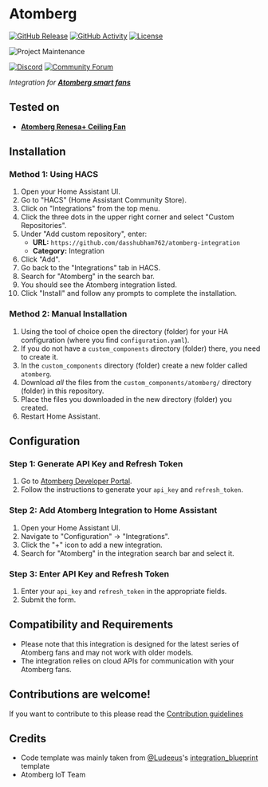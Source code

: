 # Atomberg

[![GitHub Release][releases-shield]][releases]
[![GitHub Activity][commits-shield]][commits]
[![License][license-shield]](LICENSE)

![Project Maintenance][maintenance-shield]

[![Discord][discord-shield]][discord]
[![Community Forum][forum-shield]][forum]

*Integration for **[Atomberg smart fans](https://atomberg.com/atomberg-ceiling-fans?page=1&fan_sub_category%5Bfilter%5D=Smart+Fans%2C270)***

## Tested on
- **[Atomberg Renesa+ Ceiling Fan](https://atomberg.com/atomberg-renesa-smart-iot-enabled-ceiling-fans-with-bldc-motor-and-remote?attribute_pa_color=Earth+Brown&attribute_pa_sweepsize=1200mm)**

## Installation

### Method 1: Using HACS

1. Open your Home Assistant UI.
2. Go to "HACS" (Home Assistant Community Store).
3. Click on "Integrations" from the top menu.
4. Click the three dots in the upper right corner and select "Custom Repositories".
5. Under "Add custom repository", enter:
    - **URL:** `https://github.com/dasshubham762/atomberg-integration`
    - **Category:** Integration
6. Click "Add".
7. Go back to the "Integrations" tab in HACS.
8. Search for "Atomberg" in the search bar.
9. You should see the Atomberg integration listed.
10. Click "Install" and follow any prompts to complete the installation.

### Method 2: Manual Installation

1. Using the tool of choice open the directory (folder) for your HA configuration (where you find `configuration.yaml`).
2. If you do not have a `custom_components` directory (folder) there, you need to create it.
3. In the `custom_components` directory (folder) create a new folder called `atomberg`.
4. Download _all_ the files from the `custom_components/atomberg/` directory (folder) in this repository.
5. Place the files you downloaded in the new directory (folder) you created.
6. Restart Home Assistant.

## Configuration

### Step 1: Generate API Key and Refresh Token
1. Go to [Atomberg Developer Portal](https://developer.atomberg-iot.com/#overview).
2. Follow the instructions to generate your `api_key` and `refresh_token`.

### Step 2: Add Atomberg Integration to Home Assistant
1. Open your Home Assistant UI.
2. Navigate to "Configuration" -> "Integrations".
3. Click the "+" icon to add a new integration.
4. Search for "Atomberg" in the integration search bar and select it.

### Step 3: Enter API Key and Refresh Token
1. Enter your `api_key` and `refresh_token` in the appropriate fields.
2. Submit the form.

## Compatibility and Requirements

- Please note that this integration is designed for the latest series of Atomberg fans and may not work with older models.
- The integration relies on cloud APIs for communication with your Atomberg fans.

## Contributions are welcome!

If you want to contribute to this please read the [Contribution guidelines](CONTRIBUTING.md)

## Credits

- Code template was mainly taken from [@Ludeeus](https://github.com/ludeeus)'s [integration_blueprint][integration_blueprint] template
- Atomberg IoT Team


[integration_blueprint]: https://github.com/ludeeus/integration_blueprint
[commits-shield]: https://img.shields.io/github/commit-activity/y/dasshubham762/atomberg-integration.svg?style=for-the-badge
[commits]: https://github.com/dasshubham762/atomberg-integration/commits/main
[discord]: https://discord.gg/Qa5fW2R
[discord-shield]: https://img.shields.io/discord/330944238910963714.svg?style=for-the-badge
[forum-shield]: https://img.shields.io/badge/community-forum-brightgreen.svg?style=for-the-badge
[forum]: https://community.home-assistant.io/
[license-shield]: https://img.shields.io/github/license/dasshubham762/atomberg-integration.svg?style=for-the-badge
[maintenance-shield]: https://img.shields.io/badge/maintainer-%40dasshubham762-blue.svg?style=for-the-badge
[releases-shield]: https://img.shields.io/github/release/dasshubham762/atomberg-integration.svg?style=for-the-badge
[releases]: https://github.com/dasshubham762/atomberg-integration/releases

